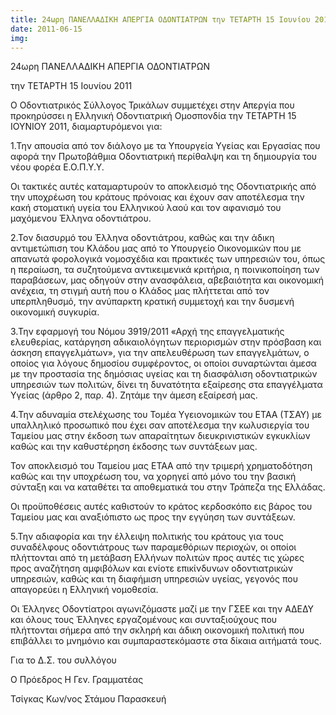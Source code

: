 ```yaml
---
title: 24ωρη ΠΑΝΕΛΛΑΔΙΚΗ ΑΠΕΡΓΙΑ ΟΔΟΝΤΙΑΤΡΩΝ την ΤΕΤΑΡΤΗ 15 Ιουνίου 2011
date: 2011-06-15
img: 
---
```

24ωρη ΠΑΝΕΛΛΑΔΙΚΗ ΑΠΕΡΓΙΑ ΟΔΟΝΤΙΑΤΡΩΝ

την ΤΕΤΑΡΤΗ 15 Ιουνίου 2011

Ο Οδοντιατρικός Σύλλογος Τρικάλων συμμετέχει στην Απεργία που προκηρύσσει η Ελληνική Οδοντιατρική Ομοσπονδία την ΤΕΤΑΡΤΗ 15 ΙΟΥΝΙΟΥ 2011, διαμαρτυρόμενοι για:
 
 1.Την απουσία από τον διάλογο με τα Υπουργεία Υγείας και Εργασίας που αφορά την Πρωτοβάθμια Οδοντιατρική περίθαλψη και τη δημιουργία του νέου φορέα Ε.Ο.Π.Υ.Υ.

Οι τακτικές αυτές καταμαρτυρούν το αποκλεισμό της Οδοντιατρικής από την υποχρέωση του κράτους πρόνοιας και έχουν σαν αποτέλεσμα την κακή στοματική υγεία του Ελληνικού λαού και τον αφανισμό του μαχόμενου Έλληνα οδοντιάτρου.

 2.Τον διασυρμό του Έλληνα οδοντιάτρου, καθώς και την άδικη αντιμετώπιση του Κλάδου μας από το Υπουργείο Οικονομικών που με απανωτά φορολογικά νομοσχέδια και πρακτικές των υπηρεσιών του, όπως η περαίωση, τα συζητούμενα αντικειμενικά κριτήρια, η ποινικοποίηση των παραβάσεων, μας οδηγούν στην ανασφάλεια, αβεβαιότητα και οικονομική ανέχεια, τη στιγμή αυτή που ο Κλάδος μας πλήττεται από τον  υπερπληθυσμό, την ανύπαρκτη κρατική συμμετοχή και την δυσμενή οικονομική συγκυρία.

 3.Την εφαρμογή του Νόμου 3919/2011 «Αρχή της επαγγελματικής ελευθερίας, κατάργηση αδικαιολόγητων περιορισμών στην πρόσβαση και άσκηση επαγγελμάτων», για την απελευθέρωση των επαγγελμάτων, ο οποίος για λόγους δημοσίου συμφέροντος, οι οποίοι συναρτώνται άμεσα με την προστασία της δημόσιας υγείας και τη διασφάλιση οδοντιατρικών υπηρεσιών των πολιτών, δίνει τη δυνατότητα εξαίρεσης στα επαγγέλματα Υγείας (άρθρο 2, παρ. 4). Ζητάμε την άμεση εξαίρεσή μας.

 

4.Την αδυναμία στελέχωσης του Τομέα Υγειονομικών του ΕΤΑΑ (ΤΣΑΥ) με υπαλληλικό προσωπικό που έχει σαν αποτέλεσμα την κωλυσιεργία του Ταμείου μας στην έκδοση των απαραίτητων διευκρινιστικών εγκυκλίων καθώς και την καθυστέρηση έκδοσης των συντάξεων μας.

Τον αποκλεισμό του Ταμείου μας ΕΤΑΑ από την τριμερή χρηματοδότηση καθώς και την υποχρέωση του,  να χορηγεί από μόνο του την βασική σύνταξη και να καταθέτει τα αποθεματικά του στην Τράπεζα της Ελλάδας.

Οι προϋποθέσεις αυτές καθιστούν το κράτος κερδοσκόπο εις βάρος του Ταμείου μας και αναξιόπιστο ως προς την εγγύηση των συντάξεων.

 5.Την αδιαφορία και την έλλειψη πολιτικής του κράτους για τους συναδέλφους οδοντιάτρους των παραμεθόριων περιοχών, οι οποίοι πλήττονται από τη μετάβαση Ελλήνων πολιτών προς αυτές τις χώρες προς αναζήτηση αμφιβόλων και ενίοτε επικίνδυνων οδοντιατρικών υπηρεσιών, καθώς και τη διαφήμιση υπηρεσιών υγείας, γεγονός που απαγορεύει η Ελληνική νομοθεσία.

 Οι Έλληνες Οδοντίατροι αγωνιζόμαστε μαζί με την ΓΣΕΕ και την ΑΔΕΔΥ και όλους τους Έλληνες εργαζομένους και συνταξιούχους που πλήττονται σήμερα από την σκληρή και άδικη οικονομική πολιτική που επιβάλλει το μνημόνιο και συμπαραστεκόμαστε στα δίκαια αιτήματά τους.

 

Για το Δ.Σ. του συλλόγου

Ο Πρόεδρος                                                                        Η Γεν. Γραμματέας

Τσίγκας Κων/νος                                                            Στάμου Παρασκευή